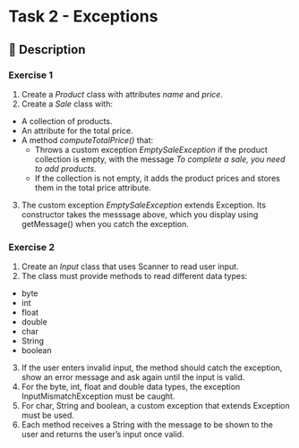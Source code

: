 # Task 2 - Exceptions

## 📄 Description

### Exercise 1

1. Create a *Product* class with attributes *name* and *price*.
2. Create a *Sale* class with:
  - A collection of products.
  - An attribute for the total price.
  - A method *computeTotalPrice()* that:
      - Throws a custom exception *EmptySaleException* if the product collection is empty, with the message *To complete a sale, you need to add products*.
      - If the collection is not empty, it adds the product prices and stores them in the total price attribute.
3. The custom exception *EmptySaleException* extends Exception. Its constructor takes the messsage above, which you display using getMessage() when you catch the exception.

### Exercise 2

1. Create an *Input* class that uses Scanner to read user input.
2. The class must provide methods to read different data types:
  - byte
  - int
  - float
  - double
  - char
  - String
  - boolean
3. If the user enters invalid input, the method should catch the exception, show an error message and ask again until the input is valid.
4. For the byte, int, float and double data types, the exception InputMismatchException must be caught.
5. For char, String and boolean, a custom exception that extends Exception must be used.
6. Each method receives a String with the message to be shown to the user and returns the user’s input once valid.

